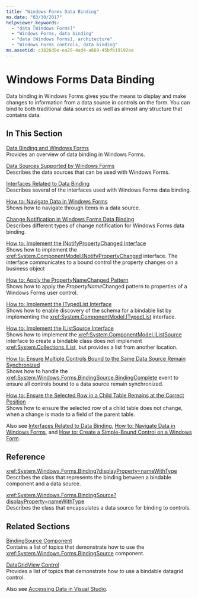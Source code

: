 ```yaml
---
title: "Windows Forms Data Binding"
ms.date: "03/30/2017"
helpviewer_keywords: 
  - "data [Windows Forms]"
  - "Windows Forms, data binding"
  - "data [Windows Forms], architecture"
  - "Windows Forms controls, data binding"
ms.assetid: c3826d8e-ea25-4ad4-a669-45bfb19192aa
---
```

# Windows Forms Data Binding
Data binding in Windows Forms gives you the means to display and make changes to information from a data source in controls on the form. You can bind to both traditional data sources as well as almost any structure that contains data.  
  
## In This Section  
 [Data Binding and Windows Forms](data-binding-and-windows-forms.md)  
 Provides an overview of data binding in Windows Forms.  
  
 [Data Sources Supported by Windows Forms](data-sources-supported-by-windows-forms.md)  
 Describes the data sources that can be used with Windows Forms.  
  
 [Interfaces Related to Data Binding](interfaces-related-to-data-binding.md)  
 Describes several of the interfaces used with Windows Forms data binding.  
  
 [How to: Navigate Data in Windows Forms](how-to-navigate-data-in-windows-forms.md)  
 Shows how to navigate through items in a data source.  
  
 [Change Notification in Windows Forms Data Binding](change-notification-in-windows-forms-data-binding.md)  
 Describes different types of change notification for Windows Forms data binding.  
  
 [How to: Implement the INotifyPropertyChanged Interface](how-to-implement-the-inotifypropertychanged-interface.md)  
 Shows how to implement the <xref:System.ComponentModel.INotifyPropertyChanged> interface. The interface  communicates to a bound control the property changes on a business object  
  
 [How to: Apply the PropertyNameChanged Pattern](how-to-apply-the-propertynamechanged-pattern.md)  
 Shows how to apply the *PropertyName*Changed pattern to properties of a Windows Forms user control.  
  
 [How to: Implement the ITypedList Interface](how-to-implement-the-itypedlist-interface.md)  
 Shows how to enable discovery of the schema for a bindable list by implementing the <xref:System.ComponentModel.ITypedList> interface.  
  
 [How to: Implement the IListSource Interface](how-to-implement-the-ilistsource-interface.md)  
 Shows how to implement the <xref:System.ComponentModel.IListSource> interface to create a bindable class does not implement <xref:System.Collections.IList>, but provides a list from another location.  
  
 [How to: Ensure Multiple Controls Bound to the Same Data Source Remain Synchronized](multiple-controls-bound-to-data-source-synchronized.md)  
 Shows how to handle the <xref:System.Windows.Forms.BindingSource.BindingComplete> event to ensure all controls bound to a data source remain synchronized.  
  
 [How to: Ensure the Selected Row in a Child Table Remains at the Correct Position](ensure-the-selected-row-in-a-child-table-correct.md)  
 Shows how to ensure the selected row of a child table does not change, when a change is made to a field of the parent table.  
  
 Also see [Interfaces Related to Data Binding](interfaces-related-to-data-binding.md), [How to: Navigate Data in Windows Forms](how-to-navigate-data-in-windows-forms.md), and [How to: Create a Simple-Bound Control on a Windows Form](how-to-create-a-simple-bound-control-on-a-windows-form.md).  
  
## Reference  
 <xref:System.Windows.Forms.Binding?displayProperty=nameWithType>  
 Describes the class that represents the binding between a bindable component and a data source.  
  
 <xref:System.Windows.Forms.BindingSource?displayProperty=nameWithType>  
 Describes the class that encapsulates a data source for binding to controls.  
  
## Related Sections  
 [BindingSource Component](controls/bindingsource-component.md)  
 Contains a list of topics that demonstrate how to use the <xref:System.Windows.Forms.BindingSource> component.  
  
 [DataGridView Control](controls/datagridview-control-windows-forms.md)  
 Provides a list of topics that demonstrate how to use a bindable datagrid control.  
  
 Also see [Accessing Data in Visual Studio](/visualstudio/data-tools/accessing-data-in-visual-studio).
